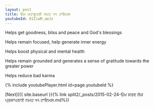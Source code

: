 ```yaml
---
layout: post
title: ਓਮ ਮਹਾਰੂਪਯੀ ਨਮਹ ੧੧ ਟਾਇਮਸ
youtubeId: 01IiwM_aeJs
---
```

 
 
Helps get goodness, bliss and peace and God's blessings
 
Helps remain focused, help generate inner energy 
 
Helps boost physical and mental health 
 
Helps remain grounded and generates a sense of gratitude towards the greater power 
 
Helps reduce bad karma
 
 
 
 


{% include youtubePlayer.html id=page.youtubeId %}
 
[Next]({{ site.baseurl }}{% link  split2/_posts/2015-02-24-ਓਮ ਸਰਵ ਲੋਕ ਪ੍ਰਜਾਪਠਾਏ ਨਮਹ ੧੧ ਟਾਇਮਸ.md%})
 

